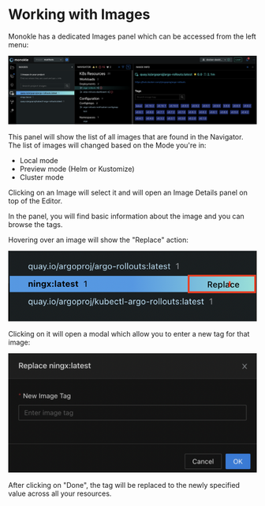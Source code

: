 # Working with Images

Monokle has a dedicated Images panel which can be accessed from the left menu:

![Images Panel](img/images-panel-1-8-0.png)

This panel will show the list of all images that are found in the Navigator.
The list of images will changed based on the Mode you're in:
- Local mode
- Preview mode (Helm or Kustomize)
- Cluster mode

Clicking on an Image will select it and will open an Image Details panel on top of the Editor.

In the panel, you will find basic information about the image and you can browse the tags.

Hovering over an image will show the "Replace" action:

![Image Replace Hover](img/images-panel-hover-1-8-0.png)

Clicking on it will open a modal which allow you to enter a new tag for that image:

![Image Replace Tag](img/images-panel-replace-1-8-0.png)

After clicking on "Done", the tag will be replaced to the newly specified value across all your resources.
